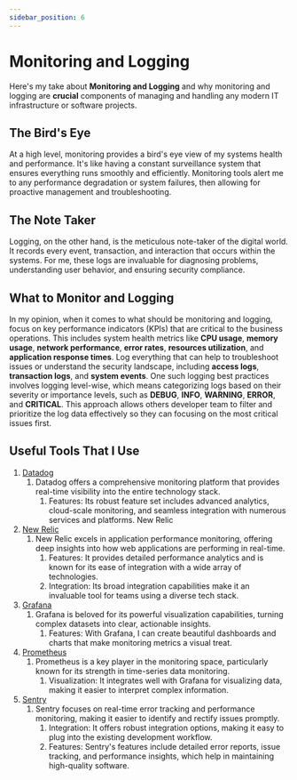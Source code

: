 ```yaml
---
sidebar_position: 6
---
```


# Monitoring and Logging

Here's my take about **Monitoring and Logging** and why monitoring and logging are **crucial** components of managing and handling any modern IT infrastructure or software projects.

## The Bird's Eye
At a high level, monitoring provides a bird's eye view of my systems health and performance. It's like having a constant surveillance system that ensures everything runs smoothly and efficiently. Monitoring tools alert me to any performance degradation or system failures, then allowing for proactive management and troubleshooting.

## The Note Taker
Logging, on the other hand, is the meticulous note-taker of the digital world. It records every event, transaction, and interaction that occurs within the systems. For me, these logs are invaluable for diagnosing problems, understanding user behavior, and ensuring security compliance. 

## What to Monitor and Logging
In my opinion, when it comes to what should be monitoring and logging, focus on key performance indicators (KPIs) that are critical to the business operations. This includes system health metrics like **CPU usage**, **memory usage**, **network performance**, **error rates**, **resources utilization**, and **application response times**. Log everything that can help to troubleshoot issues or understand the security landscape, including **access logs**, **transaction logs**, and **system events**. One such logging best practices involves logging level-wise, which means categorizing logs based on their severity or importance levels, such as **DEBUG**, **INFO**, **WARNING**, **ERROR**, and **CRITICAL**. This approach allows others developer team to filter and prioritize the log data effectively so they can focusing on the most critical issues first.

## Useful Tools That I Use
1. [Datadog](https://www.datadoghq.com/)
   1. Datadog offers a comprehensive monitoring platform that provides real-time visibility into the entire technology stack.
      1. Features: Its robust feature set includes advanced analytics, cloud-scale monitoring, and seamless integration with numerous services and platforms.
New Relic
1. [New Relic](https://newrelic.com/)
   1. New Relic excels in application performance monitoring, offering deep insights into how web applications are performing in real-time.
      1. Features: It provides detailed performance analytics and is known for its ease of integration with a wide array of technologies.
      2. Integration: Its broad integration capabilities make it an invaluable tool for teams using a diverse tech stack.
2. [Grafana](https://grafana.com/)
   1. Grafana is beloved for its powerful visualization capabilities, turning complex datasets into clear, actionable insights.
      1. Features: With Grafana, I can create beautiful dashboards and charts that make monitoring metrics a visual treat.
3. [Prometheus](https://prometheus.io/)
   1. Prometheus is a key player in the monitoring space, particularly known for its strength in time-series data monitoring.
      1. Visualization: It integrates well with Grafana for visualizing data, making it easier to interpret complex information.
4. [Sentry](https://sentry.io/welcome/)
   1. Sentry focuses on real-time error tracking and performance monitoring, making it easier to identify and rectify issues promptly.
      1. Integration: It offers robust integration options, making it easy to plug into the existing development workflow.
      2. Features: Sentry's features include detailed error reports, issue tracking, and performance insights, which help in maintaining high-quality software.

